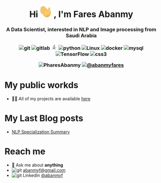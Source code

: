 <!--
**PharesAbanmy/PharesAbanmy** is a ✨ _special_ ✨ repository because its `README.md` (this file) appears on your GitHub profile.

Here are some ideas to get you started:

- 🔭 I’m currently working on ...
- 🌱 I’m currently learning ...
- 👯 I’m looking to collaborate on ...
- 🤔 I’m looking for help with ...
- 💬 Ask me about ...
- 📫 How to reach me: ...
- 😄 Pronouns: ...
- ⚡ Fun fact: ...
-->

<h1 align="center">Hi <img width="45" src="waving_hand.gif">, I'm Fares Abanmy </h1>
<h3 align="center">A Data Scientist, interested in NLP and Image processing from Saudi Arabia
<p align="center">
 <img src="https://img.icons8.com/color/48/000000/git.png" alt="git" width="20" height="20"/> 
 <img src="https://img.icons8.com/color/48/000000/gitlab.png" alt="gitlab" width="20" height="20"/>
 <img src="https://raw.githubusercontent.com/vorillaz/devicons/master/!SVG/java.svg" alt="JAVA" width="20" height="20"/> 
 <img src="https://img.icons8.com/color/48/000000/python.png" alt="python" width="20" height="20"/>
 <img src="https://img.icons8.com/color/48/000000/linux.png" alt="Linux"  width="20" height="20" />
 <img src="https://img.icons8.com/color/48/000000/docker.png" alt="docker"  width="20" height="20" /> 
 <img src="https://img.icons8.com/ios-filled/50/000000/mysql-logo.png" alt="mysql"  width="20" height="20" /> 
 <img src="https://www.vectorlogo.zone/logos/tensorflow/tensorflow-icon.svg" alt="TensorFlow"  width="20" height="20" /> 
 <img src="https://img.icons8.com/dusk/48/000000/css3.png" alt="css3"  width="20" height="20" />
</p>

<p align="center">

   <img src="https://komarev.com/ghpvc/?username=PharesAbanmy" alt="PharesAbanmy" />
   <a href="https://www.linkedin.com/in/fares-abanmy-b46a6317a/"><img src="https://img.shields.io/badge/--linkedin?label=LinkedIn&logo=LinkedIn&style=social" alt="@abanmyfares" /></a>
</p>

# My public workds
- 👨‍💻 All of my projects are available [here](https://github.com/PharesAbanmy?tab=repositories)

# My Last Blog posts
- [NLP Specialization Summary](https://github.com/PharesAbanmy/NLP-Specialization-Summary)

# Reach me
- 💬 Ask me about **anything**
-  <img src="https://img.icons8.com/color/48/000000/email.png" alt="git" width="20" height="20"/> [abanmyf@gmail.com](mailto:abanmyfares@gmail.com)
- <img src="https://img.icons8.com/color/48/000000/linkedin.png" alt="git" width="20" height="20"/> LinkedIn [@abanmyf](https://www.linkedin.com/in/fares-abanmy-b46a6317a/)

